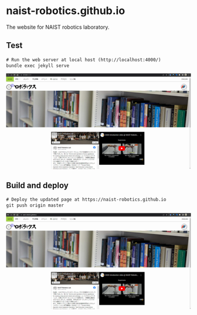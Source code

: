 # naist-robotics.github.io

The website for NAIST robotics laboratory.

## Test

    # Run the web server at local host (http://localhost:4000/)
    bundle exec jekyll serve

<img src=images/test.png width=600>  

## Build and deploy

    # Deploy the updated page at https://naist-robotics.github.io
    git push origin master

<img src=images/deploy.png width=600>  
